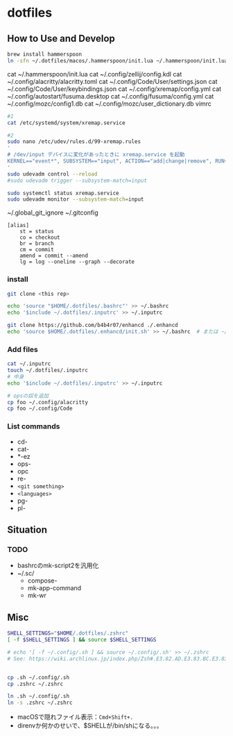 # dotfiles

## How to Use and Develop

```bash
brew install hammerspoon
ln -sfn ~/.dotfiles/macos/.hammerspoon/init.lua ~/.hammerspoon/init.lua
```

cat ~/.hammerspoon/init.lua
cat ~/.config/zellij/config.kdl
cat ~/.config/alacritty/alacritty.toml
cat ~/.config/Code/User/settings.json
cat ~/.config/Code/User/keybindings.json
cat ~/.config/xremap/config.yml
cat ~/.config/autostart/fusuma.desktop
cat ~/.config/fusuma/config.yml
cat ~/.config/mozc/config1.db
cat ~/.config/mozc/user_dictionary.db
vimrc

```sh
#1
cat /etc/systemd/system/xremap.service

#2
sudo nano /etc/udev/rules.d/99-xremap.rules
'
# /dev/input デバイスに変化があったときに xremap.service を起動
KERNEL=="event*", SUBSYSTEM=="input", ACTION=="add|change|remove", RUN+="/usr/bin/systemctl restart xremap.service"
'
sudo udevadm control --reload
#sudo udevadm trigger --subsystem-match=input

sudo systemctl status xremap.service
sudo udevadm monitor --subsystem-match=input
```

~/.global_git_ignore
~/.gitconfig
```
[alias]
    st = status
    co = checkout
    br = branch
    cm = commit
    amend = commit --amend
    lg = log --oneline --graph --decorate
```

### install

```bash
git clone <this rep>

echo 'source "$HOME/.dotfiles/.bashrc"' >> ~/.bashrc
echo '$include ~/.dotfiles/.inputrc' >> ~/.inputrc

git clone https://github.com/b4b4r07/enhancd ./.enhancd
echo 'source $HOME/.dotfiles/.enhancd/init.sh' >> ~/.bashrc  # または ~/.zshrc
```

### Add files

```bash
cat ~/.inputrc
touch ~/.dotfiles/.inputrc
# 中身
echo '$include ~/.dotfiles/.inputrc' >> ~/.inputrc

# opsの奴を追加
cp foo ~/.config/alacritty
cp foo ~/.config/Code
```

### List commands

- cd-
- cat-
- *-ez
- ops-
- opc
- re-
- `<git something>`
- `<languages>`
- pg-
- pl-

## Situation

### TODO

- bashrcのmk-script2を汎用化
- ~/.sc/
  - compose-
  - mk-app-command
  - mk-wr

## Misc

```bash
SHELL_SETTINGS="$HOME/.dotfiles/.zshrc"
[ -f $SHELL_SETTINGS ] && source $SHELL_SETTINGS

# echo '[ -f ~/.config/.sh ] && source ~/.config/.sh' >> ~/.zshrc
# See: https://wiki.archlinux.jp/index.php/Zsh#.E3.82.AD.E3.83.BC.E3.83.90.E3.82.A4.E3.83.B3.E3.83.89


cp .sh ~/.config/.sh
cp .zshrc ~/.zshrc

ln .sh ~/.config/.sh
ln -s .zshrc ~/.zshrc
```

- macOSで隠れファイル表示：`Cmd+Shift+.`
- direnvか何かのせいで、$SHELLが/bin/shになる。。。
